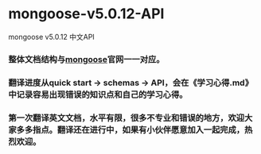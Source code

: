 # mongoose-v5.0.12-API
mongoose v5.0.12 中文API
### 整体文档结构与[mongoose][]官网一一对应。
### 翻译进度从quick start -> schemas -> API，会在《学习心得.md》中记录容易出现错误的知识点和自己的学习心得。
### 第一次翻译英文文档，水平有限，很多不专业和错误的地方，欢迎大家多多指点。翻译还在进行中，如果有小伙伴愿意加入一起完成，热烈欢迎。

[mongoose]:http://mongoosejs.com
